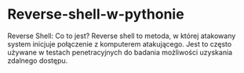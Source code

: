 # Reverse-shell-w-pythonie
Reverse Shell: Co to jest? Reverse shell to metoda, w której atakowany system inicjuje połączenie z komputerem atakującego. Jest to często używane w testach penetracyjnych do badania możliwości uzyskania zdalnego dostępu.
